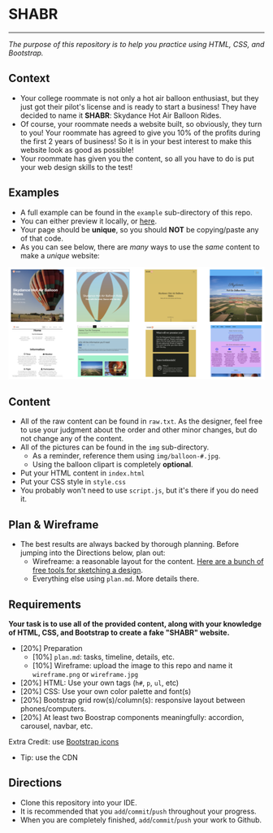 # SHABR
---
_The purpose of this repository is to help you practice using HTML, CSS, and Bootstrap._

## Context
* Your college roommate is not only a hot air balloon enthusiast, but they just got their pilot's license and is ready to start a business! They have decided to name it **SHABR**: Skydance Hot Air Balloon Rides. 
* Of course, your roommate needs a website built, so obviously, they turn to you! Your roommate has agreed to give you 10% of the profits during the first 2 years of business! So it is in your best interest to make this website look as good as possible!
* Your roommate has given you the content, so all you have to do is put your web design skills to the test!

## Examples
* A full example can be found in the `example` sub-directory of this repo.
* You can either preview it locally, or [here](http://hstatsep-wd.github.io/shabr/example/).
* Your page should be **unique**, so you should **NOT** be copying/paste any of that code.
* As you can see below, there are _many_ ways to use the _same_ content to make a _unique_ website:

![SHABR Examples](example/shabr-examples.png)

## Content
* All of the raw content can be found in `raw.txt`. As the designer, feel free to use your judgment about the order and other minor changes, but do not change any of the content.
* All of the pictures can be found in the `img` sub-directory. 
  * As a reminder, reference them using `img/balloon-#.jpg`.
  * Using the balloon clipart is completely **optional**.
* Put your HTML content in `index.html`
* Put your CSS style in `style.css`
* You probably won't need to use `script.js`, but it's there if you do need it.

## Plan & Wireframe
* The best results are always backed by thorough planning. Before jumping into the Directions below, plan out:
  * Wirefreame: a reasonable layout for the content. [Here are a bunch of free tools for sketching a design](https://hstatsep.github.io/students/index.html#wireframing).
  * Everything else using `plan.md`. More details there.

## Requirements
**Your task is to use all of the provided content, along with your knowledge of HTML, CSS, and Bootstrap to create a fake "SHABR" website.**
* [20%] Preparation
  * [10%] `plan.md`: tasks, timeline, details, etc.
  * [10%] Wireframe: upload the image to this repo and name it `wireframe.png` or `wireframe.jpg`
* [20%] HTML: Use your own tags (`h#`, `p`, `ul`, etc)
* [20%] CSS: Use your own color palette and font(s)
* [20%] Bootstrap grid row(s)/column(s): responsive layout between phones/computers.
* [20%] At least two Boostrap components meaningfully: accordion, carousel, navbar, etc.

Extra Credit: use [Bootstrap icons](https://icons.getbootstrap.com/index.html#install)
* Tip: use the CDN

## Directions
* Clone this repository into your IDE.
* It is recommended that you `add`/`commit`/`push` throughout your progress.
* When you are completely finished, `add`/`commit`/`push` your work to Github.
